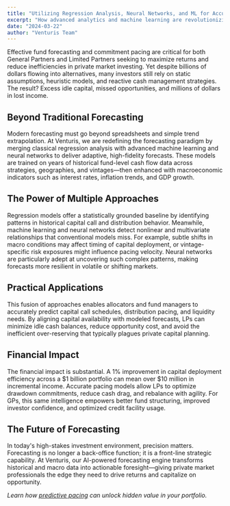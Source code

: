 ```yaml
---
title: "Utilizing Regression Analysis, Neural Networks, and ML for Accurate Fund Forecasting and Commitment Pacing"
excerpt: "How advanced analytics and machine learning are revolutionizing fund forecasting and commitment pacing in private markets"
date: "2024-03-22"
author: "Venturis Team"
---
```


Effective fund forecasting and commitment pacing are critical for both General Partners and Limited Partners seeking to maximize returns and reduce inefficiencies in private market investing. Yet despite billions of dollars flowing into alternatives, many investors still rely on static assumptions, heuristic models, and reactive cash management strategies. The result? Excess idle capital, missed opportunities, and millions of dollars in lost income.

## Beyond Traditional Forecasting

Modern forecasting must go beyond spreadsheets and simple trend extrapolation. At Venturis, we are redefining the forecasting paradigm by merging classical regression analysis with advanced machine learning and neural networks to deliver adaptive, high-fidelity forecasts. These models are trained on years of historical fund-level cash flow data across strategies, geographies, and vintages—then enhanced with macroeconomic indicators such as interest rates, inflation trends, and GDP growth.

## The Power of Multiple Approaches

Regression models offer a statistically grounded baseline by identifying patterns in historical capital call and distribution behavior. Meanwhile, machine learning and neural networks detect nonlinear and multivariate relationships that conventional models miss. For example, subtle shifts in macro conditions may affect timing of capital deployment, or vintage-specific risk exposures might influence pacing velocity. Neural networks are particularly adept at uncovering such complex patterns, making forecasts more resilient in volatile or shifting markets.

## Practical Applications

This fusion of approaches enables allocators and fund managers to accurately predict capital call schedules, distribution pacing, and liquidity needs. By aligning capital availability with modeled forecasts, LPs can minimize idle cash balances, reduce opportunity cost, and avoid the inefficient over-reserving that typically plagues private capital planning.

## Financial Impact

The financial impact is substantial. A 1% improvement in capital deployment efficiency across a $1 billion portfolio can mean over $10 million in incremental income. Accurate pacing models allow LPs to optimize drawdown commitments, reduce cash drag, and rebalance with agility. For GPs, this same intelligence empowers better fund structuring, improved investor confidence, and optimized credit facility usage.

## The Future of Forecasting

In today's high-stakes investment environment, precision matters. Forecasting is no longer a back-office function; it is a front-line strategic capability. At Venturis, our AI-powered forecasting engine transforms historical and macro data into actionable foresight—giving private market professionals the edge they need to drive returns and capitalize on opportunity.

*Learn how [predictive pacing](/contact) can unlock hidden value in your portfolio.* 